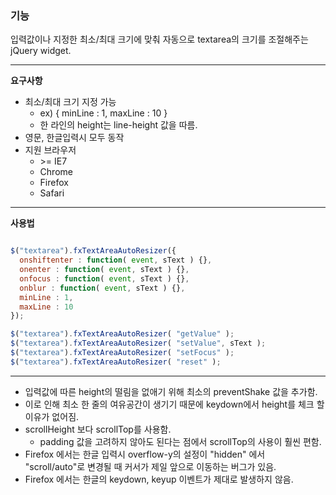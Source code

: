 ### 기능 ###
입력값이나 지정한 최소/최대 크기에 맞춰 자동으로 textarea의 크기를 조절해주는 jQuery widget.

---

**요구사항**

* 최소/최대 크기 지정 가능
	* ex) { minLine : 1, maxLine : 10 }
	* 한 라인의 height는 line-height 값을 따름.
* 영문, 한글입력시 모두 동작 
* 지원 브라우저
	* \>= IE7
	* Chrome
	* Firefox
	* Safari

---

**사용법**

```javascript

$("textarea").fxTextAreaAutoResizer({
  onshiftenter : function( event, sText ) {},
  onenter : function( event, sText ) {},
  onfocus : function( event, sText ) {},
  onblur : function( event, sText ) {},
  minLine : 1,
  maxLine : 10
});

$("textarea").fxTextAreaAutoResizer( "getValue" );
$("textarea").fxTextAreaAutoResizer( "setValue", sText );
$("textarea").fxTextAreaAutoResizer( "setFocus" );
$("textarea").fxTextAreaAutoResizer( "reset" );

```

---

* 입력값에 따른 height의 떨림을 없애기 위해 최소의 preventShake 값을 추가함.
* 이로 인해 최소 한 줄의 여유공간이 생기기 때문에 keydown에서 height를 체크 할 이유가 없어짐.
* scrollHeight 보다 scrollTop를 사용함.
	* padding 값을 고려하지 않아도 된다는 점에서 scrollTop의 사용이 훨씬 편함.
* Firefox 에서는 한글 입력시 overflow-y의 설정이 "hidden" 에서 "scroll/auto"로 변경될 때 커서가 제일 앞으로 이동하는 버그가 있음.
* Firefox 에서는 한글의 keydown, keyup 이벤트가 제대로 발생하지 않음.

